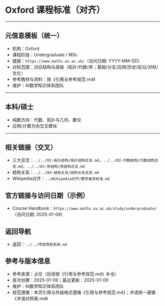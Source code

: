 # Oxford 课程标准（对齐）

---

## 元信息模板（统一）

- 机构：Oxford
- 课程阶段：Undergraduate / MSc
- 链接：`https://www.maths.ox.ac.uk/`（访问日期: YYYY-MM-DD）
- 对标范围：对应结构与层级（拓扑/代数/序；基础/分支/应用/历史/前沿/对标/文化）
- 参考教材与资料：按《引用与参考规范.md》
- 维护：AI数学知识体系团队

---

## 本科/硕士

- 纯数方向：代数、拓扑与几何、数论
- 应用/计算方向交叉模块

---

## 相关链接（交叉）

- 三大总览：`../../01-拓扑结构/拓扑结构总览.md`，`../../02-代数结构/代数结构总览.md`，`../../03-序结构/序结构总览.md`
- 结构关系：`../../04-结构关系/结构关系总览.md`
- Wikipedia对齐：`../Wikipedia对齐/数学条目标准.md`

## 官方链接与访问日期（示例）

- Course Handbook：`https://www.maths.ox.ac.uk/study/undergraduate/`（访问日期: 2025-01-09）

## 返回导航

- 返回：`../../项目导航系统.md`

## 参考与版本信息

- 参考来源：占位（后续按《引用与参考规范.md》补全）
- 首次创建：2025-01-09；最近更新：2025-01-09
- 维护：AI数学知识体系团队
- 规范遵循：本页引用与外链格式遵循《引用与参考规范.md》；术语统一遵循《术语对照表.md》
